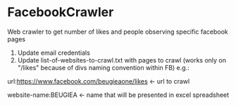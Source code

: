 # FacebookCrawler
Web crawler to get number of likes and people observing specific facebook pages

1. Update email credentials
2. Update list-of-websites-to-crawl.txt with pages to crawl (works only on "/likes" because of divs naming convention within FB) e.g.:


url:https://www.facebook.com/beugieaone/likes <- url to crawl

website-name:BEUGIEA <- name that will be presented in excel spreadsheet
